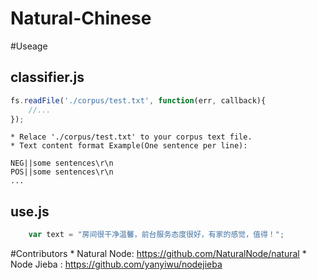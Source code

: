 # Natural-Chinese

#Useage
## classifier.js

```javascript
fs.readFile('./corpus/test.txt', function(err, callback){
	//...
});
```

	* Relace './corpus/test.txt' to your corpus text file.
	* Text content format Example(One sentence per line): 
	
	NEG||some sentences\r\n
	POS||some sentences\r\n
	...
	
## use.js

```javascript
	var text = "房间很干净温馨，前台服务态度很好，有家的感觉，值得！";
```


#Contributors
	* Natural Node: https://github.com/NaturalNode/natural
	* Node Jieba  : https://github.com/yanyiwu/nodejieba
